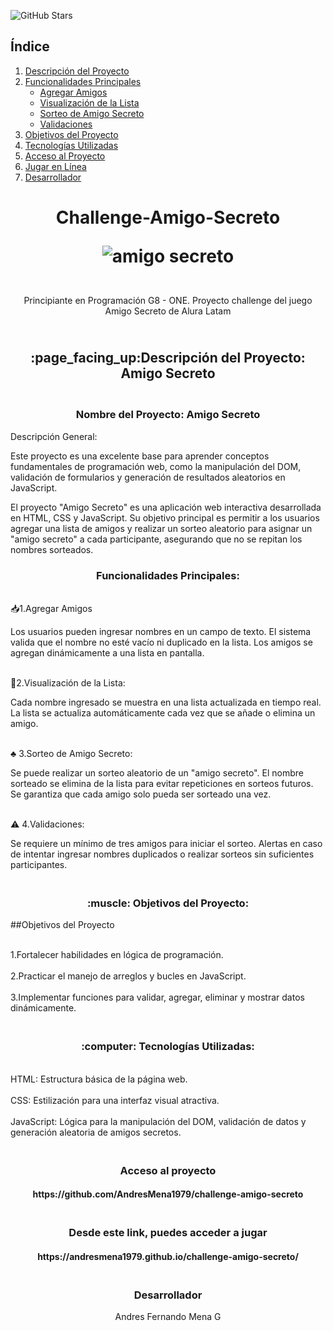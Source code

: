 ![GitHub Stars](https://img.shields.io/github/stars/AndresMena1979/challenge-amigo-secreto?style=social)

## Índice

1. [Descripción del Proyecto](#descripcion-del-proyecto)
2. [Funcionalidades Principales](#funcionalidades-principales)
   - [Agregar Amigos](#agregar-amigos)
   - [Visualización de la Lista](#visualizacion-de-la-lista)
   - [Sorteo de Amigo Secreto](#sorteo-de-amigo-secreto)
   - [Validaciones](#validaciones)
3. [Objetivos del Proyecto](#objetivos-del-proyecto)
4. [Tecnologías Utilizadas](#tecnologias-utilizadas)
5. [Acceso al Proyecto](#acceso-al-proyecto)
6. [Jugar en Línea](#jugar-en-linea)
7. [Desarrollador](#desarrollador)



<h1 align="center"> Challenge-Amigo-Secreto 
  
   ![amigo secreto](https://github.com/user-attachments/assets/84070e05-008b-439a-8e37-d545ead7c4bb)</h1>


<p  align="center"><br> Principiante en Programación G8 - ONE. Proyecto challenge del juego Amigo Secreto de Alura Latam <br/></p>


<h2  align="center"><br>:page_facing_up:Descripción del Proyecto: Amigo Secreto<br/></h2>



 <h3  align="center"><br>Nombre del Proyecto: Amigo Secreto</br></h3>

<p1 align="center"> Descripción General:

Este proyecto es una excelente base para aprender conceptos fundamentales de programación web, como la manipulación del DOM, validación de formularios y generación de resultados aleatorios en JavaScript.

El proyecto "Amigo Secreto" es una aplicación web interactiva desarrollada en HTML, CSS y JavaScript. Su objetivo principal es permitir a los usuarios agregar una lista de amigos y realizar un sorteo aleatorio para asignar un "amigo secreto" a cada participante, asegurando que no se repitan los nombres sorteados.</p1>

<h3 align="center">Funcionalidades Principales:</h3>

<p2 align="left"><br>:inbox_tray:1.Agregar Amigos</br>

Los usuarios pueden ingresar nombres en un campo de texto.
El sistema valida que el nombre no esté vacío ni duplicado en la lista.
Los amigos se agregan dinámicamente a una lista en pantalla.</p2>

<p3 align="left"><br>:pencil:2.Visualización de la Lista:</br>

Cada nombre ingresado se muestra en una lista actualizada en tiempo real.
La lista se actualiza automáticamente cada vez que se añade o elimina un amigo.</p3>

<p4 align="left"><br>:clubs: 3.Sorteo de Amigo Secreto:</br>

Se puede realizar un sorteo aleatorio de un "amigo secreto".
El nombre sorteado se elimina de la lista para evitar repeticiones en sorteos futuros.
Se garantiza que cada amigo solo pueda ser sorteado una vez.</p4>

<p5 align="left"><br>:warning: 4.Validaciones:</br>

Se requiere un mínimo de tres amigos para iniciar el sorteo.
Alertas en caso de intentar ingresar nombres duplicados o realizar sorteos sin suficientes participantes. </p5>


<h3 align="center"><br>:muscle: Objetivos del Proyecto:</b></h3>
##Objetivos del Proyecto

<br>1.Fortalecer habilidades en lógica de programación.</br>
<br>2.Practicar el manejo de arreglos y bucles en JavaScript.</br>
<br>3.Implementar funciones para validar, agregar, eliminar y mostrar datos dinámicamente.</br>



<h3 align="center"><br>:computer: Tecnologías Utilizadas:</b></h3>

<br>HTML: Estructura básica de la página web.</br>
<br>CSS: Estilización para una interfaz visual atractiva.</br>
<br>JavaScript: Lógica para la manipulación del DOM, validación de datos y generación aleatoria de amigos secretos.</br>

<h3 align="center"><br>Acceso al proyecto</br></h3>

<h4 align="center">https://github.com/AndresMena1979/challenge-amigo-secreto </h4>

<h3 align="center"><br>Desde este link, puedes acceder a jugar</br></h3>

<h4 align="center">https://andresmena1979.github.io/challenge-amigo-secreto/</h4>

<h3 align="center"><br>Desarrollador</br></h3>
<p align="center">Andres Fernando Mena G</p>
